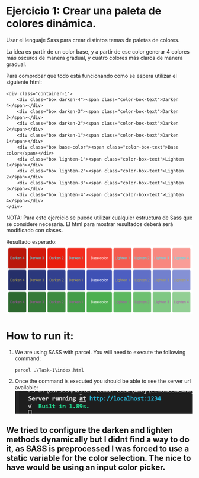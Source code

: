 # Ejercicio 1: Crear una paleta de colores dinámica.

Usar el lenguaje Sass para crear distintos temas de paletas de colores.

La idea es partir de un color base, y a partir de ese color generar 4 colores más oscuros de manera gradual, y cuatro colores más claros de manera gradual.

Para comprobar que todo está funcionando como se espera utilizar el siguiente html:

```
<div class="container-1">
    <div class="box darken-4"><span class="color-box-text">Darken 4</span></div>
    <div class="box darken-3"><span class="color-box-text">Darken 3</span></div>
    <div class="box darken-2"><span class="color-box-text">Darken 2</span></div>
    <div class="box darken-1"><span class="color-box-text">Darken 1</span></div>
    <div class="box base-color"><span class="color-box-text">Base color</span></div>
    <div class="box lighten-1"><span class="color-box-text">Lighten 1</span></div>
    <div class="box lighten-2"><span class="color-box-text">Lighten 2</span></div>
    <div class="box lighten-3"><span class="color-box-text">Lighten 3</span></div>
    <div class="box lighten-4"><span class="color-box-text">Lighten 4</span></div>
</div>
```

NOTA: Para este ejercicio se puede utilizar cualquier estructura de Sass que se considere necesaria. El html para mostrar resultados deberá será modificado con clases.

Resultado esperado:
![image info](./example.png)

# How to run it:
1. We are using SASS with parcel. You will need to execute the following command:
    ```
    parcel .\Task-1\index.html
    ```
2. Once the command is executed you should be able to see the server url available:
![image info](./command.png)

## We tried to configure the darken and lighten methods dynamically but I didnt find a way to do it, as SASS is preprocessed I was forced to use a static variable for the color selection. The nice to have would be using an input color picker. 
